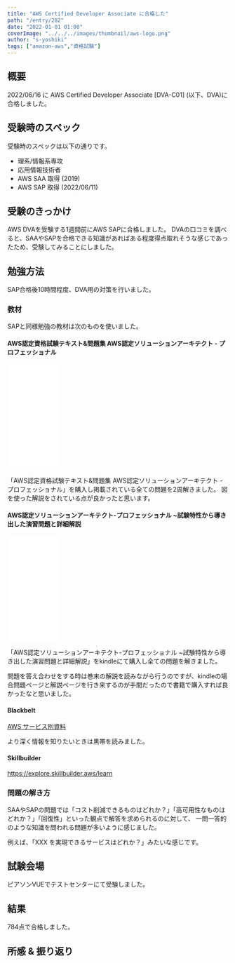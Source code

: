 ```yaml
---
title: "AWS Certified Developer Associate に合格した"
path: "/entry/282"
date: "2022-01-01 01:00"
coverImage: "../../../images/thumbnail/aws-logo.png"
author: "s-yoshiki"
tags: ["amazon-aws","資格試験"]
---
```


## 概要

2022/06/16 に AWS Certified Developer Associate \[DVA-C01] (以下、DVA)に合格しました。

## 受験時のスペック

受験時のスペックは以下の通りです。

- 理系/情報系専攻
- 応用情報技術者
- AWS SAA 取得 (2019) 
- AWS SAP 取得 (2022/06/11) 

## 受験のきっかけ

AWS DVAを受験する1週間前にAWS SAPに合格しました。
DVAの口コミを調べると、SAAやSAPを合格できる知識があればある程度得点取れそうな感じであったため、受験してみることにしました。


## 勉強方法

SAP合格後10時間程度、DVA用の対策を行いました。

### 教材

SAPと同様勉強の教材は次のものを使いました。

#### AWS認定資格試験テキスト&問題集 AWS認定ソリューションアーキテクト - プロフェッショナル

<iframe sandbox="allow-popups allow-scripts allow-modals allow-forms allow-same-origin" style="width:120px;height:240px;" marginwidth="0" marginheight="0" scrolling="no" frameborder="0" src="//rcm-fe.amazon-adsystem.com/e/cm?lt1=_blank&bc1=000000&IS2=1&bg1=FFFFFF&fc1=000000&lc1=0000FF&t=yoshiki037-22&language=ja_JP&o=9&p=8&l=as4&m=amazon&f=ifr&ref=as_ss_li_til&asins=4815609063&linkId=dbff56231def70447f3dcbbd68f33d02"></iframe>

「AWS認定資格試験テキスト&問題集 AWS認定ソリューションアーキテクト - プロフェッショナル」を購入し掲載されている全ての問題を2周解きました。
図を使った解説をされている点が良かったと思います。

#### AWS認定ソリューションアーキテクト-プロフェッショナル ~試験特性から導き出した演習問題と詳細解説

<iframe sandbox="allow-popups allow-scripts allow-modals allow-forms allow-same-origin" style="width:120px;height:240px;" marginwidth="0" marginheight="0" scrolling="no" frameborder="0" src="//rcm-fe.amazon-adsystem.com/e/cm?lt1=_blank&bc1=000000&IS2=1&bg1=FFFFFF&fc1=000000&lc1=0000FF&t=yoshiki037-22&language=ja_JP&o=9&p=8&l=as4&m=amazon&f=ifr&ref=as_ss_li_til&asins=4865942483&linkId=3d982b6fd63a4aaa8ff0ff71b17d6e65"></iframe>

「AWS認定ソリューションアーキテクト-プロフェッショナル ~試験特性から導き出した演習問題と詳細解説」をkindleにて購入し全ての問題を解きました。

問題を答え合わせをする時は巻末の解説を読みながら行うのですが、kindleの場合問題ページと解説ページを行き来するのが手間だったので書籍で購入すれば良かったなと思いました。

#### Blackbelt

[AWS サービス別資料](https://aws.amazon.com/jp/aws-jp-introduction/aws-jp-webinar-service-cut/)

より深く情報を知りたいときは黒帯を読みました。

#### Skillbuilder

https://explore.skillbuilder.aws/learn


### 問題の解き方

 SAAやSAPの問題では「コスト削減できるものはどれか？」「高可用性なものはどれか？」「回復性」といった観点で解答を求められるのに対して、
 一問一答的のような知識を問われる問題が多いように感じました。

例えば、「XXX を実現できるサービスはどれか？」みたいな感じです。

## 試験会場

ピアソンVUEでテストセンターにて受験しました。

## 結果

784点で合格しました。

## 所感 & 振り返り


